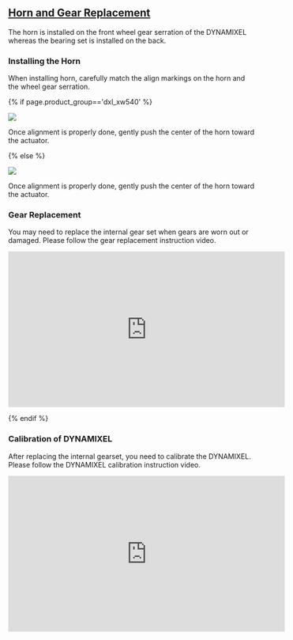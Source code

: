 ## [Horn and Gear Replacement](#horn-and-gear-replacement)

The horn is installed on the front wheel gear serration of the DYNAMIXEL whereas the bearing set is installed on the back.

### Installing the Horn

When installing horn, carefully match the align markings on the horn and the wheel gear serration.

{% if page.product_group=='dxl_xw540' %}

![](/assets/images/dxl/x/xw/xw540_marking.png)

Once alignment is properly done, gently push the center of the horn toward the actuator.

{% else %}

![](/assets/images/dxl/x/x430_marking.png)

Once alignment is properly done, gently push the center of the horn toward the actuator.

### Gear Replacement

You may need to replace the internal gear set when gears are worn out or damaged.
Please follow the gear replacement instruction video.

<iframe width="560" height="315" src="https://www.youtube.com/embed/wKxcZNMrrCQ" frameborder="0" allow="autoplay; encrypted-media" allowfullscreen></iframe>

{% endif %}

### Calibration of DYNAMIXEL

After replacing the internal gearset, you need to calibrate the DYNAMIXEL.
Please follow the DYNAMIXEL calibration instruction video.

<iframe width="560" height="315" src="https://www.youtube.com/watch?v=uK--PBy88Mo" frameborder="0" allow="autoplay; encrypted-media" allowfullscreen></iframe>
